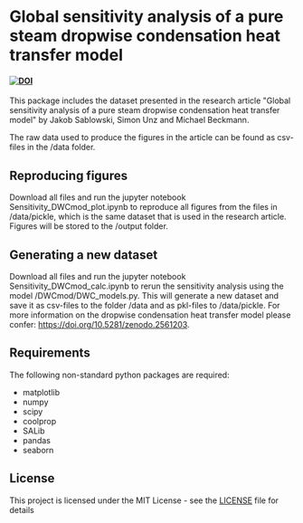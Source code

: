# Global sensitivity analysis of a pure steam dropwise condensation heat transfer model
#### [![DOI](https://zenodo.org/badge/308324086.svg)](https://zenodo.org/badge/latestdoi/308324086)

This package includes the dataset presented in the research article "Global sensitivity analysis of a pure steam dropwise condensation heat transfer model" by Jakob Sablowski, Simon Unz and Michael Beckmann.  

The raw data used to produce the figures in the article can be found as csv-files in the /data folder.

## Reproducing figures

Download all files and run the jupyter notebook Sensitivity_DWCmod_plot.ipynb to reproduce all figures from the files in /data/pickle, which is the same dataset that is used in the research article. Figures will be stored to the /output folder.

## Generating a new dataset

Download all files and run the jupyter notebook Sensitivity_DWCmod_calc.ipynb to rerun the sensitivity analysis using the model /DWCmod/DWC_models.py. This will generate a new dataset and save it as csv-files to the folder /data and as pkl-files to /data/pickle. For more information on the dropwise condensation heat transfer model please confer: https://doi.org/10.5281/zenodo.2561203.

## Requirements

The following non-standard python packages are required:
* matplotlib
* numpy 
* scipy
* coolprop
* SALib
* pandas
* seaborn


## License

This project is licensed under the MIT License - see the [LICENSE](LICENSE) file for details
